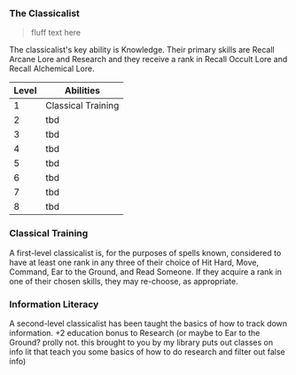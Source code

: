### The Classicalist

> fluff text here

The classicalist's key ability is Knowledge. Their primary skills are Recall Arcane Lore and Research and they receive a rank in Recall Occult Lore and Recall Alchemical Lore.

| Level | Abilities |
| ----- | --------- |
| 1 | Classical Training |
| 2 | tbd |
| 3 | tbd |
| 4 | tbd |
| 5 | tbd |
| 6 | tbd |
| 7 | tbd |
| 8 | tbd |

### Classical Training
A first-level classicalist is, for the purposes of spells known, considered to have at least one rank in any three of their choice of Hit Hard, Move, Command, Ear to the Ground, and Read Someone. If they acquire a rank in one of their chosen skills, they may re-choose, as appropriate.

### Information Literacy
A second-level classicalist has been taught the basics of how to track down information. +2 education bonus to Research (or maybe to Ear to the Ground? prolly not. this brought to you by my library puts out classes on info lit that teach you some basics of how to do research and filter out false info)
